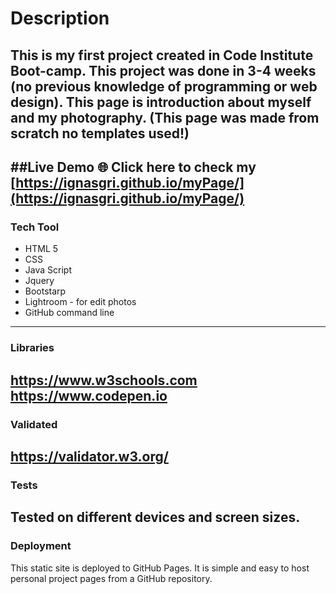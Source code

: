 # Description
This is my first project created in Code Institute Boot-camp. This project was done in 3-4 weeks (no previous knowledge of programming or web design). This page is introduction about myself and my photography. (This page was made from scratch no templates used!)
---------------
##Live Demo
:globe_with_meridians: Click here to check my [https://ignasgri.github.io/myPage/](https://ignasgri.github.io/myPage/)
---------------
### Tech Tool
* HTML 5
* CSS
* Java Script
* Jquery
* Bootstarp
* Lightroom - for edit photos
* GitHub command line
---------------
### Libraries ###
https://www.w3schools.com
https://www.codepen.io
---------------
### Validated ###
https://validator.w3.org/
---------------
### Tests ###
Tested on different devices and screen sizes.
---------------
### Deployment ###
This static site is deployed to GitHub Pages. It is simple and easy to host personal project pages from a GitHub repository.

